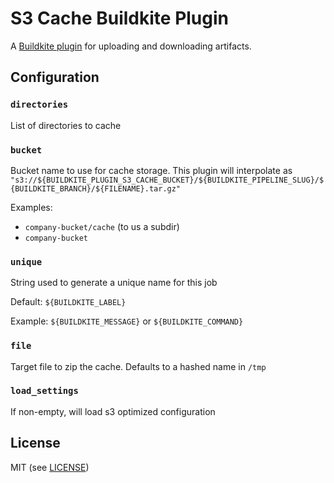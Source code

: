 # S3 Cache Buildkite Plugin

A [Buildkite plugin](https://buildkite.com/docs/agent/v3/plugins) for uploading and downloading artifacts.

## Configuration

### `directories`
List of directories to cache

### `bucket`
Bucket name to use for cache storage. This plugin will interpolate as
`"s3://${BUILDKITE_PLUGIN_S3_CACHE_BUCKET}/${BUILDKITE_PIPELINE_SLUG}/${BUILDKITE_BRANCH}/${FILENAME}.tar.gz"`

Examples:
- `company-bucket/cache` (to us a subdir)
- `company-bucket`

### `unique`
String used to generate a unique name for this job

Default: `${BUILDKITE_LABEL}`

Example: `${BUILDKITE_MESSAGE}` or `${BUILDKITE_COMMAND}`

### `file`
Target file to zip the cache. Defaults to a hashed name in `/tmp`

### `load_settings`
If non-empty, will load s3 optimized configuration

## License
MIT (see [LICENSE](LICENSE))
